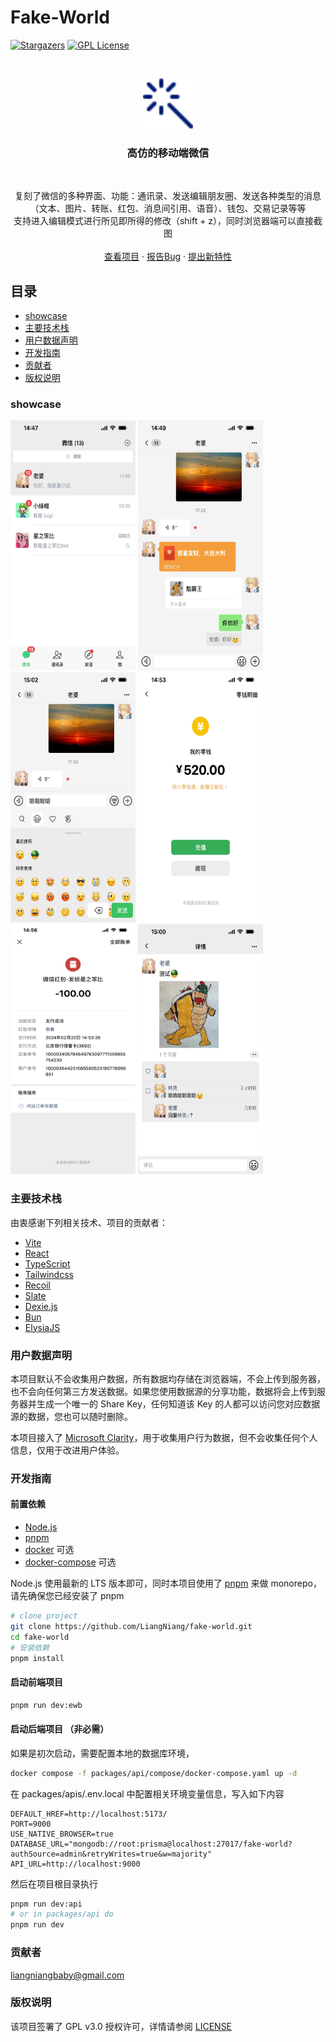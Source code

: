 # Fake-World

<!-- PROJECT SHIELDS -->

[![Stargazers][stars-shield]][stars-url]
[![GPL License][license-shield]][license-url]

<br />

<p align="center">
  <a href="https://fake-world.devdoll.icu/">
    <img src="showcase/favicon.svg" alt="Logo" width="80" height="80">
  </a>
  <h3 align="center">高仿的移动端微信</h3>
  <br />
  <p align="center">
    复刻了微信的多种界面、功能：通讯录、发送编辑朋友圈、发送各种类型的消息（文本、图片、转账、红包、消息间引用、语音）、钱包、交易记录等等
    <br />
    支持进入编辑模式进行所见即所得的修改（shift + z），同时浏览器端可以直接截图
    <br />
    <br />
    <a href="https://fake-world.devdoll.icu/">查看项目</a>
    ·
    <a href="https://github.com/LiangNiang/fake-world/issues">报告Bug</a>
    ·
    <a href="https://github.com/LiangNiang/fake-world/issues">提出新特性</a>
  </p>
</p>

## 目录

- [showcase](#showcase)
- [主要技术栈](#主要技术栈)
- [用户数据声明](#用户数据声明)
- [开发指南](#开发指南)
- [贡献者](#贡献者)
- [版权说明](#版权说明)

### showcase

<!-- ![showcase1](assets/case1.png)![showcase2](assets/case2.png) -->
<div style="display:inline-block">
  <img src="showcase/case1.png" alt="showcase1" width="200" height="400">
  <img src="showcase/case2.png" alt="showcase2" width="200" height="400">
  <img src="showcase/case6.png" alt="showcase6" width="200" height="400">
  <img src="showcase/case3.png" alt="showcase3" width="200" height="400">
  <img src="showcase/case4.png" alt="showcase4" width="200" height="400">
  <img src="showcase/case5.png" alt="showcase5" width="200" height="400">
</div>

### 主要技术栈

由衷感谢下列相关技术、项目的贡献者：

* [Vite](https://vitejs.dev/)
* [React](https://react.dev/)
* [TypeScript](https://www.typescriptlang.org/)
* [Tailwindcss](https://tailwindcss.com/)
* [Recoil](https://recoiljs.org/)
* [Slate](https://www.slatejs.org/)
* [Dexie.js](https://dexie.org/)
* [Bun](https://bun.sh/)
* [ElysiaJS](https://elysiajs.com/)

### 用户数据声明

本项目默认不会收集用户数据，所有数据均存储在浏览器端，不会上传到服务器，也不会向任何第三方发送数据。如果您使用数据源的分享功能，数据将会上传到服务器并生成一个唯一的 Share Key，任何知道该 Key 的人都可以访问您对应数据源的数据，您也可以随时删除。

本项目接入了 [Microsoft Clarity](https://clarity.microsoft.com/)，用于收集用户行为数据，但不会收集任何个人信息，仅用于改进用户体验。

### 开发指南

#### 前置依赖

* [Node.js](https://nodejs.org/en)
* [pnpm](https://pnpm.io/)
* [docker](https://www.docker.com/) 可选
* [docker-compose](https://docs.docker.com/compose/) 可选

Node.js 使用最新的 LTS 版本即可，同时本项目使用了 [pnpm](https://pnpm.io/) 来做 monorepo，请先确保您已经安装了 pnpm

```bash
# clone project
git clone https://github.com/LiangNiang/fake-world.git
cd fake-world
# 安装依赖
pnpm install

```

#### 启动前端项目

```bash
pnpm run dev:ewb

```
#### 启动后端项目 （非必需）

如果是初次启动，需要配置本地的数据库环境，

```bash
docker compose -f packages/api/compose/docker-compose.yaml up -d
```

在 packages/apis/.env.local 中配置相关环境变量信息，写入如下内容

```
DEFAULT_HREF=http://localhost:5173/
PORT=9000
USE_NATIVE_BROWSER=true
DATABASE_URL="mongodb://root:prisma@localhost:27017/fake-world?authSource=admin&retryWrites=true&w=majority"
API_URL=http://localhost:9000

```

然后在项目根目录执行
```bash
pnpm run dev:api 
# or in packages/api do
pnpm run dev
```

### 贡献者

liangniangbaby@gmail.com

### 版权说明

该项目签署了 GPL v3.0 授权许可，详情请参阅 [LICENSE][license-url]



[stars-shield]: https://img.shields.io/github/stars/LiangNiang/fake-world?style=flat-square
[stars-url]: https://github.com/LiangNiang/fake-world/stargazers
[license-shield]: https://img.shields.io/github/license/LiangNiang/fake-world?style=flat-square
[license-url]: https://github.com/LiangNiang/fake-world/blob/main/LICENSE